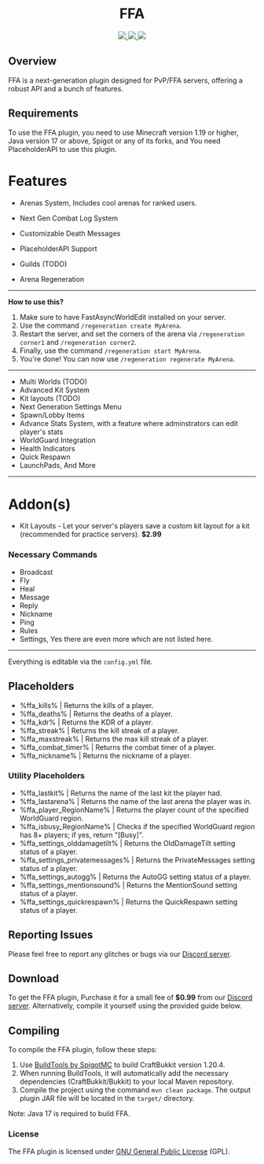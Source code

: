 <h1 align="center">FFA</h1>
<p align="center">
   <a href="https://www.codefactor.io/repository/github/darkxx14/ffa" alt="CodeFactor Score">
        <img src="https://www.codefactor.io/repository/github/darkxx14/ffa/badge"/>
    </a>
     <a href="https://bstats.org/plugin/bukkit/xFFA" alt="bstats servers">
        <img src="https://img.shields.io/bstats/servers/21736?color=brightgreen"/>
    </a>
     <a href="https://bstats.org/plugin/bukkit/xFFA" alt="bstats players">
        <img src="https://img.shields.io/bstats/players/21736?color=brightgreen"/>
    </a>
    </p>
    
## Overview

FFA is a next-generation plugin designed for PvP/FFA servers, offering a robust API and a bunch of features.

## Requirements
To use the FFA plugin, you need to use Minecraft version 1.19 or higher, Java version 17 or above, Spigot or any of its forks, and You need PlaceholderAPI to use this plugin.

#  Features
* Arenas System, Includes cool arenas for ranked users.

* Next Gen Combat Log System
* Customizable Death Messages
* PlaceholderAPI Support
* Guilds (TODO)
* Arena Regeneration
___
  **How to use this?**
  
  1. Make sure to have FastAsyncWorldEdit installed on your server.
  2. Use the command `/regeneration create MyArena`.
  3. Restart the server, and set the corners of the arena via `/regeneration corner1` and `/regeneration corner2`.
  4. Finally, use the command `/regeneration start MyArena`.
  5. You're done! You can now use `/regeneration regenerate MyArena`.
___
* Multi Worlds (TODO)
* Advanced Kit System
* Kit layouts (TODO)
* Next Generation Settings Menu
* Spawn/Lobby Items
* Advance Stats System, with a feature where adminstrators can edit player's stats
* WorldGuard Integration
* Health Indicators
* Quick Respawn
* LaunchPads, And More
____

# Addon(s)
* Kit Layouts - Let your server's players save a custom kit layout for a kit (recommended for practice servers). **$2.99**
### Necessary Commands
- Broadcast
- Fly
- Heal
- Message
- Reply
- Nickname
- Ping
- Rules
- Settings, Yes there are even more which are not listed here.
___

Everything is editable via the `config.yml` file.

## Placeholders
- %ffa_kills% | Returns the kills of a player.
- %ffa_deaths% | Returns the deaths of a player.
- %ffa_kdr% | Returns the KDR of a player.
- %ffa_streak% | Returns the kill streak of a player.
- %ffa_maxstreak% | Returns the max kill streak of a player.
- %ffa_combat_timer% | Returns the combat timer of a player.
- %ffa_nickname% | Returns the nickname of a player.

### Utility Placeholders
- %ffa_lastkit% | Returns the name of the last kit the player had.
- %ffa_lastarena% | Returns the name of the last arena the player was in.
- %ffa_player_RegionName% | Returns the player count of the specified WorldGuard region.
- %ffa_isbusy_RegionName% | Checks if the specified WorldGuard region has 8+ players; if yes, return "[Busy]".
- %ffa_settings_olddamagetilt% | Returns the OldDamageTilt setting status of a player.
- %ffa_settings_privatemessages% | Returns the PrivateMessages setting status of a player.
- %ffa_settings_autogg% | Returns the AutoGG setting status of a player.
- %ffa_settings_mentionsound% | Returns the MentionSound setting status of a player.
- %ffa_settings_quickrespawn% | Returns the QuickRespawn setting status of a player.

## Reporting Issues
Please feel free to report any glitches or bugs via our [Discord server](https://discord.gg/XBmrFsg5eR).

## Download
To get the FFA plugin, Purchase it for a small fee of **$0.99** from our [Discord server](https://discord.gg/XBmrFsg5eR). Alternatively, compile it yourself using the provided guide below.

## Compiling
To compile the FFA plugin, follow these steps:
1. Use [BuildTools by SpigotMC](https://www.spigotmc.org/wiki/buildtools/) to build CraftBukkit version 1.20.4.
2. When running BuildTools, it will automatically add the necessary dependencies (CraftBukkit/Bukkit) to your local Maven repository.
3. Compile the project using the command `mvn clean package`. The output plugin JAR file will be located in the `target/` directory.

Note: Java 17 is required to build FFA.

### License
The FFA plugin is licensed under [GNU General Public License](https://github.com/Darkxx14/FFA?tab=GPL-3.0-1-ov-file) (GPL).
